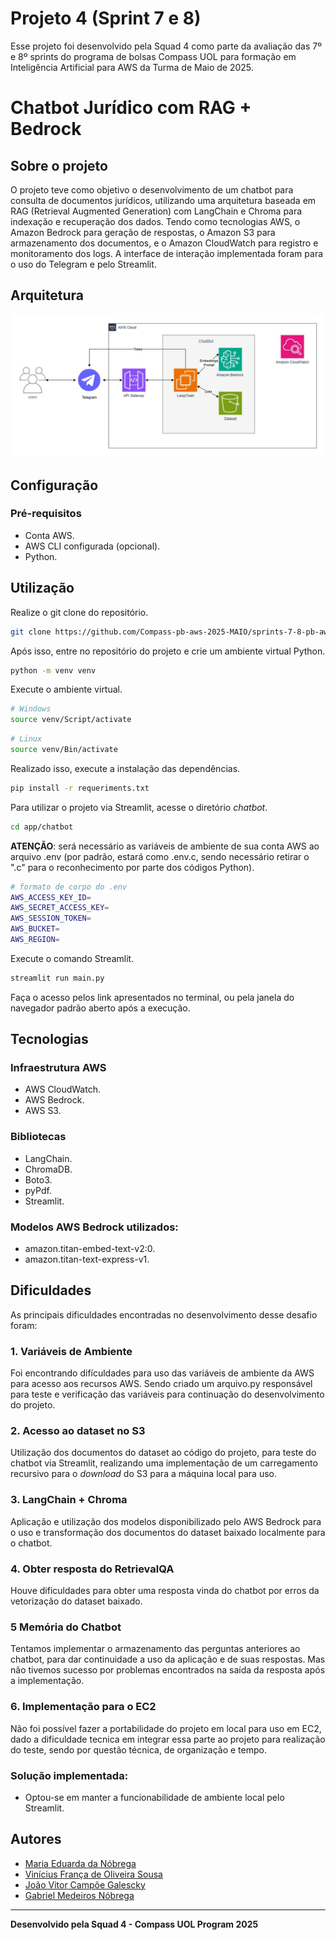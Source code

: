 # Projeto 4 (Sprint 7 e 8)
Esse projeto foi desenvolvido pela Squad 4 como parte da avaliação das 7º e 8º sprints do programa de bolsas Compass UOL para formação em Inteligência Artificial para AWS da Turma de Maio de 2025.

# Chatbot Jurídico com RAG + Bedrock
## Sobre o projeto
O projeto teve como objetivo o desenvolvimento de um chatbot para consulta de documentos jurídicos, utilizando uma arquitetura baseada em RAG (Retrieval Augmented Generation) com LangChain e Chroma para indexação e recuperação dos dados. Tendo como tecnologias AWS, o Amazon Bedrock para geração de respostas, o Amazon S3 para armazenamento dos documentos, e o Amazon CloudWatch para registro e monitoramento dos logs. A interface de interação implementada foram para o uso do Telegram e pelo Streamlit.

## Arquitetura
![Diagrama da Arquitetura](./assets/sprints_7-8.jpg)

## Configuração
### Pré-requisitos
- Conta AWS.
- AWS CLI configurada (opcional).
- Python.

## Utilização
Realize o git clone do repositório.
```bash
git clone https://github.com/Compass-pb-aws-2025-MAIO/sprints-7-8-pb-aws-maio.git
```
Após isso, entre no repositório do projeto e crie um ambiente virtual Python.
```bash
python -m venv venv
```
Execute o ambiente virtual.
```bash
# Windows
source venv/Script/activate
```
```bash
# Linux
source venv/Bin/activate
```
Realizado isso, execute a instalação das dependências.
```bash
pip install -r requeriments.txt
```
Para utilizar o projeto via Streamlit, acesse o diretório _chatbot_.
```bash
cd app/chatbot
```

**ATENÇÃO**: será necessário as variáveis de ambiente de sua conta AWS ao arquivo .env (por padrão, estará como .env.c, sendo necessário retirar o ".c" para o reconhecimento por parte dos códigos Python).

```bash
# formato de corpo do .env
AWS_ACCESS_KEY_ID=
AWS_SECRET_ACCESS_KEY=
AWS_SESSION_TOKEN=
AWS_BUCKET=
AWS_REGION=
```

Execute o comando Streamlit.
```bash
streamlit run main.py
```
Faça o acesso pelos link apresentados no terminal, ou pela janela do navegador padrão aberto após a execução.

## Tecnologias
### Infraestrutura AWS
* AWS CloudWatch.
* AWS Bedrock.
* AWS S3.

### Bibliotecas
* LangChain.
* ChromaDB.
* Boto3.
* pyPdf.
* Streamlit.

### Modelos AWS Bedrock utilizados:
* amazon.titan-embed-text-v2:0.
* amazon.titan-text-express-v1.

## Dificuldades
As principais dificuldades encontradas no desenvolvimento desse desafio foram:

### 1. Variáveis de Ambiente
Foi encontrando difículdades para uso das variáveis de ambiente da AWS para acesso aos recursos AWS. Sendo criado um arquivo.py responsável para teste e verificação das variáveis para continuação do desenvolvimento do projeto.

### 2. Acesso ao dataset no S3
Utilização dos documentos do dataset ao código do projeto, para teste do chatbot via Streamlit, realizando uma implementação de um carregamento recursivo para o _download_ do S3 para a máquina local para uso.

### 3. LangChain + Chroma
Aplicação e utilização dos modelos disponibilizado pelo AWS Bedrock para o uso e transformação dos documentos do dataset baixado localmente para o chatbot.

### 4. Obter resposta do RetrievalQA
Houve dificuldades para obter uma resposta vinda do chatbot por erros da vetorização do dataset baixado.

### 5 Memória do Chatbot
Tentamos implementar o armazenamento das perguntas anteriores ao chatbot, para dar continuidade a uso da aplicação e de suas respostas. Mas não tivemos sucesso por problemas encontrados na saída da resposta após a implementação. 

### 6. Implementação para o EC2
Não foi possível fazer a portabilidade do projeto em local para uso em EC2, dado a dificuldade tecnica em integrar essa parte ao projeto para realização do teste, sendo por questão técnica, de organização e tempo.

### Solução implementada:
- Optou-se em manter a funcionabilidade de ambiente local pelo Streamlit.

## Autores
- [Maria Eduarda da Nóbrega](https://github.com/eduardanb)
- [Vinícius França de Oliveira Sousa](https://github.com/marditin)
- [João Vitor Campõe Galescky](https://github.com/Joaogalescky) 
- [Gabriel Medeiros Nóbrega](https://github.com/Prozis-dev)

---

**Desenvolvido pela Squad 4 - Compass UOL Program 2025**